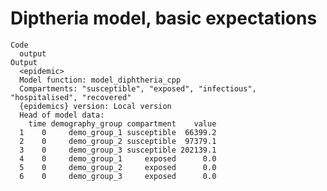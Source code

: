 # Diptheria model, basic expectations

    Code
      output
    Output
      <epidemic>
      Model function: model_diphtheria_cpp
      Compartments: "susceptible", "exposed", "infectious", "hospitalised", "recovered"
      {epidemics} version: Local version
      Head of model data:
        time demography_group compartment    value
      1    0     demo_group_1 susceptible  66399.2
      2    0     demo_group_2 susceptible  97379.1
      3    0     demo_group_3 susceptible 202139.1
      4    0     demo_group_1     exposed      0.0
      5    0     demo_group_2     exposed      0.0
      6    0     demo_group_3     exposed      0.0

